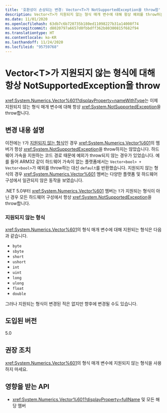 ```yaml
---
title: '호환성이 손상되는 변경: Vector<T>가 NotSupportedException을 throw함'
description: Vector<T>가 지원되지 않는 형식 매개 변수에 대해 항상 예외를 throw하는 핵심 .NET 라이브러리의 .NET 5.0 호환성이 손상되는 변경에 대해 알아봅니다.
ms.date: 11/01/2020
ms.openlocfilehash: 63db7c6b720735b180ed11098227b31a14008f74
ms.sourcegitcommit: d8020797a6657d0fbbdff362b80300815f682f94
ms.translationtype: HT
ms.contentlocale: ko-KR
ms.lasthandoff: 11/24/2020
ms.locfileid: "95759768"
---
```

# <a name="vectort-always-throws-notsupportedexception-for-unsupported-types"></a>Vector\<T>가 지원되지 않는 형식에 대해 항상 NotSupportedException을 throw

<xref:System.Numerics.Vector%601?displayProperty=nameWithType>는 이제 지원되지 않는 형식 매개 변수에 대해 항상 <xref:System.NotSupportedException>을 throw합니다.

## <a name="change-description"></a>변경 내용 설명

이전에는 `T`가 [지원되지 않는 형식](#unsupported-types)인 경우 <xref:System.Numerics.Vector%601>의 멤버가 항상 <xref:System.NotSupportedException>을 throw하지는 않았습니다. 하드웨어 가속을 지원하는 코드 경로 때문에 예외가 throw되지 않는 경우가 있었습니다. 예를 들어 ARM32 같이 하드웨어 가속이 없는 플랫폼에서는 `Vector<bool> + Vector<bool>`가 예외를 throw하는 대신 `default`를 반환했습니다. 지원되지 않는 형식의 경우 <xref:System.Numerics.Vector%601> 멤버는 다양한 플랫폼 및 하드웨어 구성에서 일관되지 않은 동작을 보였습니다.

.NET 5.0부터 <xref:System.Numerics.Vector%601> 멤버는 `T`가 지원되는 형식이 아닌 경우 모든 하드웨어 구성에서 항상 <xref:System.NotSupportedException>을 throw합니다.

### <a name="unsupported-types"></a>지원되지 않는 형식

<xref:System.Numerics.Vector%601>의 형식 매개 변수에 대해 지원되는 형식은 다음과 같습니다.

- `byte`
- `sbyte`
- `short`
- `ushort`
- `int`
- `uint`
- `long`
- `ulong`
- `float`
- `double`

그러나 지원되는 형식이 변경된 적은 없지만 향후에 변경될 수도 있습니다.

## <a name="version-introduced"></a>도입된 버전

5.0

## <a name="recommended-action"></a>권장 조치

<xref:System.Numerics.Vector%601>의 형식 매개 변수에 지원되지 않는 형식을 사용하지 마세요.

## <a name="affected-apis"></a>영향을 받는 API

- <xref:System.Numerics.Vector%601?displayProperty=fullName> 및 모든 해당 멤버

<!--

#### Category

Core .NET libraries

### Affected APIs

- ``T:System.Numerics.Vector`1``

-->
